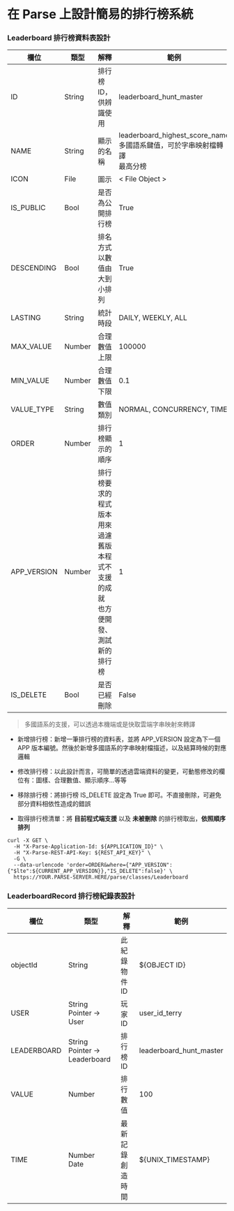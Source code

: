 # 在 Parse 上設計簡易的排行榜系統

### Leaderboard 排行榜資料表設計

|  欄位 | 類型 | 解釋 | 範例 |
| --- | --- | --- | --- |
| ID |  String | 排行榜 ID，供辨識使用 | leaderboard_hunt_master |
| NAME |  String | 顯示的名稱 | leaderboard_highest_score_name <br> 多國語系鍵值，可於字串映射檔轉譯 <br> 最高分榜 |
| ICON |  File | 圖示 | < File Object > |
| IS_PUBLIC | Bool | 是否為公開排行榜 | True |
| DESCENDING | Bool | 排名方式以數值由大到小排列 | True |
| LASTING | String | 統計時段 | DAILY, WEEKLY, ALL |
| MAX_VALUE | Number | 合理數值上限 | 100000 |
| MIN_VALUE | Number | 合理數值下限 | 0.1 |
| VALUE_TYPE | String | 數值類別 | NORMAL, CONCURRENCY, TIME |
| ORDER |  Number | 排行榜顯示的順序 | 1 |
| APP_VERSION |  Number | 排行榜要求的程式版本 <br> 用來過濾舊版本程式不支援的成就 <br> 也方便開發、測試新的排行榜 | 1 |
| IS_DELETE | Bool | 是否已經刪除 | False |

> 多國語系的支援，可以透過本機端或是快取雲端字串映射來轉譯

* 新增排行榜：新增一筆排行榜的資料表，並將 APP_VERSION 設定為下一個 APP 版本編號。然後於新增多國語系的字串映射檔描述，以及結算時候的對應邏輯

* 修改排行榜：以此設計而言，可簡單的透過雲端資料的變更，可動態修改的欄位有：圖樣、合理數值、顯示順序...等等

* 移除排行榜：將排行榜 IS_DELETE 設定為 True 即可。不直接刪除，可避免部分資料相依性造成的錯誤

* 取得排行榜清單：將 **目前程式端支援** 以及 **未被刪除** 的排行榜取出，**依照順序排列**

```
curl -X GET \
  -H "X-Parse-Application-Id: ${APPLICATION_ID}" \
  -H "X-Parse-REST-API-Key: ${REST_API_KEY}" \
  -G \
  --data-urlencode 'order=ORDER&where={"APP_VERSION":{"$lte":${CURRENT_APP_VERSION}},"IS_DELETE":false}' \
  https://YOUR.PARSE-SERVER.HERE/parse/classes/Leaderboard
```

### LeaderboardRecord 排行榜紀錄表設計

|  欄位 | 類型 | 解釋 | 範例 |
| --- | --- | --- | --- |
| objectId | String | 此紀錄物件 ID | ${OBJECT ID} |
| USER | String <br> Pointer -> User | 玩家 ID | user_id_terry |
| LEADERBOARD | String <br> Pointer -> Leaderboard | 排行榜 ID | leaderboard_hunt_master |
| VALUE | Number | 排行數值 | 100 |
| TIME | Number <br> Date | 最新記錄創造時間 | ${UNIX_TIMESTAMP} |
